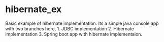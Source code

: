 # hibernate_ex
Basic example of hibernate implementation.
Its a simple java console app with two branches here, 1. JDBC implementation 2. Hibernate implementation 3. Spring boot app with hibernate implementaion.
